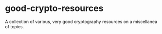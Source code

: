 # good-crypto-resources
A collection of various, very good cryptography resources on a miscellanea of topics.
